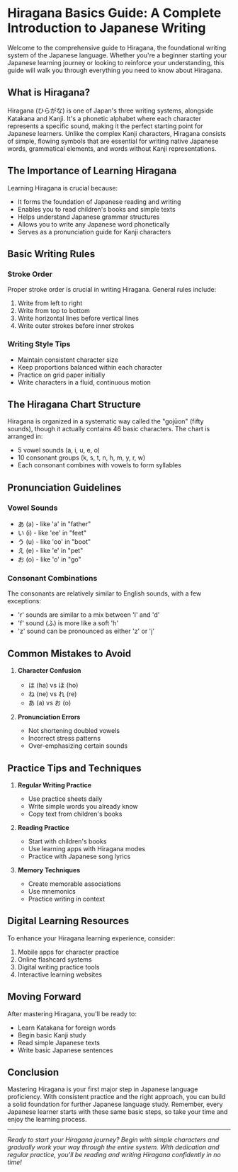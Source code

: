 # Hiragana Basics Guide: A Complete Introduction to Japanese Writing

Welcome to the comprehensive guide to Hiragana, the foundational writing system of the Japanese language. Whether you're a beginner starting your Japanese learning journey or looking to reinforce your understanding, this guide will walk you through everything you need to know about Hiragana.

## What is Hiragana?

Hiragana (ひらがな) is one of Japan's three writing systems, alongside Katakana and Kanji. It's a phonetic alphabet where each character represents a specific sound, making it the perfect starting point for Japanese learners. Unlike the complex Kanji characters, Hiragana consists of simple, flowing symbols that are essential for writing native Japanese words, grammatical elements, and words without Kanji representations.

## The Importance of Learning Hiragana

Learning Hiragana is crucial because:
- It forms the foundation of Japanese reading and writing
- Enables you to read children's books and simple texts
- Helps understand Japanese grammar structures
- Allows you to write any Japanese word phonetically
- Serves as a pronunciation guide for Kanji characters

## Basic Writing Rules

### Stroke Order
Proper stroke order is crucial in writing Hiragana. General rules include:
1. Write from left to right
2. Write from top to bottom
3. Write horizontal lines before vertical lines
4. Write outer strokes before inner strokes

### Writing Style Tips
- Maintain consistent character size
- Keep proportions balanced within each character
- Practice on grid paper initially
- Write characters in a fluid, continuous motion

## The Hiragana Chart Structure

Hiragana is organized in a systematic way called the "gojūon" (fifty sounds), though it actually contains 46 basic characters. The chart is arranged in:
- 5 vowel sounds (a, i, u, e, o)
- 10 consonant groups (k, s, t, n, h, m, y, r, w)
- Each consonant combines with vowels to form syllables

## Pronunciation Guidelines

### Vowel Sounds
- あ (a) - like 'a' in "father"
- い (i) - like 'ee' in "feet"
- う (u) - like 'oo' in "boot"
- え (e) - like 'e' in "pet"
- お (o) - like 'o' in "go"

### Consonant Combinations
The consonants are relatively similar to English sounds, with a few exceptions:
- 'r' sounds are similar to a mix between 'l' and 'd'
- 'f' sound (ふ) is more like a soft 'h'
- 'z' sound can be pronounced as either 'z' or 'j'

## Common Mistakes to Avoid

1. **Character Confusion**
   - は (ha) vs ほ (ho)
   - ね (ne) vs れ (re)
   - あ (a) vs お (o)
   
2. **Pronunciation Errors**
   - Not shortening doubled vowels
   - Incorrect stress patterns
   - Over-emphasizing certain sounds

## Practice Tips and Techniques

1. **Regular Writing Practice**
   - Use practice sheets daily
   - Write simple words you already know
   - Copy text from children's books
   
2. **Reading Practice**
   - Start with children's books
   - Use learning apps with Hiragana modes
   - Practice with Japanese song lyrics

3. **Memory Techniques**
   - Create memorable associations
   - Use mnemonics
   - Practice writing in context

## Digital Learning Resources

To enhance your Hiragana learning experience, consider:
1. Mobile apps for character practice
2. Online flashcard systems
3. Digital writing practice tools
4. Interactive learning websites

## Moving Forward

After mastering Hiragana, you'll be ready to:
- Learn Katakana for foreign words
- Begin basic Kanji study
- Read simple Japanese texts
- Write basic Japanese sentences

## Conclusion

Mastering Hiragana is your first major step in Japanese language proficiency. With consistent practice and the right approach, you can build a solid foundation for further Japanese language study. Remember, every Japanese learner starts with these same basic steps, so take your time and enjoy the learning process.

---

*Ready to start your Hiragana journey? Begin with simple characters and gradually work your way through the entire system. With dedication and regular practice, you'll be reading and writing Hiragana confidently in no time!*